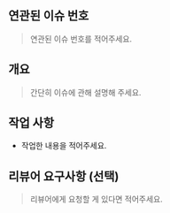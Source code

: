 ## 연관된 이슈 번호

> 연관된 이슈 번호를 적어주세요.

## 개요

> 간단히 이슈에 관해 설명해 주세요.

## 작업 사항

- 작업한 내용을 적어주세요.

## 리뷰어 요구사항 (선택)
> 리뷰어에게 요청할 게 있다면 적어주세요.